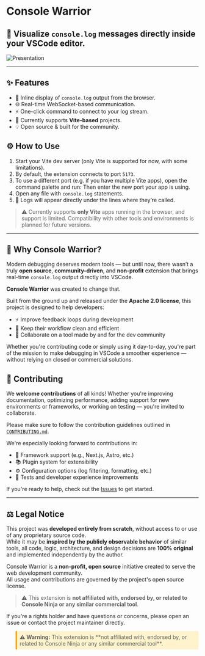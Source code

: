 # Console Warrior

## 🚀 Visualize `console.log` messages directly inside your VSCode editor.

![Presentation](https://raw.githubusercontent.com/jonpena/vscode-console-warrior-logs/main/images/presentation.gif)

---

## ✨ Features

- 🚀 Inline display of `console.log` output from the browser.
- 🌐 Real-time WebSocket-based communication.
- ⚡ One-click command to connect to your log stream.
- 🧩 Currently supports **Vite-based** projects.
- 💡 Open source & built for the community.

## ⚙️ How to Use

1. Start your Vite dev server (only Vite is supported for now, with some limitations).
2. By default, the extension connects to port `5173`.
3. To use a different port (e.g. if you have multiple Vite apps), open the command palette and run:
   Then enter the new port your app is using.
4. Open any file with `console.log` statements.
5. 🎉 Logs will appear directly under the lines where they’re called.

> ⚠️ Currently supports **only Vite** apps running in the browser, and support is limited. Compatibility with other tools and environments is planned for future versions.

---

## 🧠 Why Console Warrior?

Modern debugging deserves modern tools — but until now, there wasn’t a truly **open source**, **community-driven**, and **non-profit** extension that brings real-time `console.log` output directly into VSCode.

**Console Warrior** was created to change that.

Built from the ground up and released under the **Apache 2.0 license**, this project is designed to help developers:

- ⚡ Improve feedback loops during development
- 🧼 Keep their workflow clean and efficient
- 🤝 Collaborate on a tool made by and for the dev community

Whether you're contributing code or simply using it day-to-day, you're part of the mission to make debugging in VSCode a smoother experience — without relying on closed or commercial solutions.

## 🤝 Contributing

We **welcome contributions** of all kinds! Whether you're improving documentation, optimizing performance, adding support for new environments or frameworks, or working on testing — you're invited to collaborate.

Please make sure to follow the contribution guidelines outlined in [`CONTRIBUTING.md`](./CONTRIBUTING.md).

We're especially looking forward to contributions in:

- 🔧 Framework support (e.g., Next.js, Astro, etc.)
- 📚 Plugin system for extensibility
- ⚙️ Configuration options (log filtering, formatting, etc.)
- 🧪 Tests and developer experience improvements

If you're ready to help, check out the [Issues](https://github.com/jonpena/vscode-console-warrior-logs/issues) to get started.

---

## ⚖️ Legal Notice

This project was **developed entirely from scratch**, without access to or use of any proprietary source code.  
While it may be **inspired by the publicly observable behavior** of similar tools, all code, logic, architecture, and design decisions are **100% original** and implemented independently by the author.

Console Warrior is a **non-profit, open source** initiative created to serve the web development community.  
All usage and contributions are governed by the project's open source license.

> ⚠️ This extension is **not affiliated with, endorsed by, or related to Console Ninja or any similar commercial tool**.

If you're a rights holder and have questions or concerns, please open an issue or contact the project maintainer directly.

<blockquote style="border-left: 4px solid orange; padding: 0.5em; background: #fff3cd;">
<strong>⚠️ Warning:</strong> This extension is **not affiliated with, endorsed by, or related to Console Ninja or any similar commercial tool**.
</blockquote>
